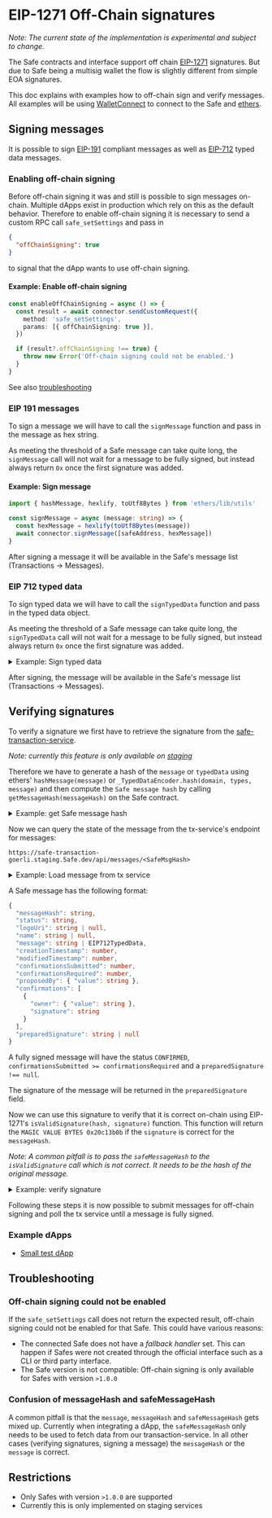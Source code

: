 # EIP-1271 Off-Chain signatures

_Note: The current state of the implementation is experimental and subject to change._

The Safe contracts and interface support off chain [EIP-1271](https://eips.ethereum.org/EIPS/eip-1271) signatures.
But due to Safe being a multisig wallet the flow is slightly different from simple EOA signatures.

This doc explains with examples how to off-chain sign and verify messages.
All examples will be using [WalletConnect](https://walletconnect.com/) to connect to the Safe and [ethers](https://ethers.io).

## Signing messages

It is possible to sign [EIP-191](https://eips.ethereum.org/EIPS/eip-712) compliant messages as well as [EIP-712](https://eips.ethereum.org/EIPS/eip-191) typed data messages.

### Enabling off-chain signing

Before off-chain signing it was and still is possible to sign messages on-chain. Multiple dApps exist in production which rely on this as the default behavior.
Therefore to enable off-chain signing it is necessary to send a custom RPC call `safe_setSettings` and pass in

```json
{
  "offChainSigning": true
}
```

to signal that the dApp wants to use off-chain signing.

#### Example: Enable off-chain signing

```ts
const enableOffChainSigning = async () => {
  const result = await connector.sendCustomRequest({
    method: 'safe_setSettings',
    params: [{ offChainSigning: true }],
  })

  if (result?.offChainSigning !== true) {
    throw new Error('Off-chain signing could not be enabled.')
  }
}
```

See also [troubleshooting](#off-chain-signing-could-not-be-enabled)

### EIP 191 messages

To sign a message we will have to call the `signMessage` function and pass in the message as hex string.

As meeting the threshold of a Safe message can take quite long, the `signMessage` call will not wait for a message to be fully signed, but instead always return `0x` once the first signature was added.

#### Example: Sign message

```ts
import { hashMessage, hexlify, toUtf8Bytes } from 'ethers/lib/utils'

const signMessage = async (message: string) => {
  const hexMessage = hexlify(toUtf8Bytes(message))
  await connector.signMessage([safeAddress, hexMessage])
}
```

After signing a message it will be available in the Safe's message list (Transactions -> Messages).

### EIP 712 typed data

To sign typed data we will have to call the `signTypedData` function and pass in the typed data object.

As meeting the threshold of a Safe message can take quite long, the `signTypedData` call will not wait for a message to be fully signed, but instead always return `0x` once the first signature was added.

<details>
<summary>
Example: Sign typed data
</summary>

```ts
const getExampleData = () => {
  return {
    types: {
      EIP712Domain: [
        { name: 'name', type: 'string' },
        { name: 'version', type: 'string' },
        { name: 'chainId', type: 'uint256' },
        { name: 'verifyingContract', type: 'address' },
      ],
      Example: [{ name: 'content', type: 'string' }],
    },
    primaryType: 'Example',
    domain: {
      name: 'EIP-1271 Example DApp',
      version: '1.0',
      chainId: 1,
      verifyingContract: '0x123..456',
    },
    message: {
      content: 'Hello World!',
    },
  }
}

const signTypedData = async () => {
  const typedData = getExampleData()
  await connector.signTypedData([safeAddress, JSON.stringify(typedData)])
}
```

</details>

After signing, the message will be available in the Safe's message list (Transactions -> Messages).

## Verifying signatures

To verify a signature we first have to retrieve the signature from the [safe-transaction-service](https://github.com/safe-global/safe-transaction-service).

_Note: currently this feature is only available on [staging](https://safe-transaction-goerli.staging.5afe.dev/)_

Therefore we have to generate a hash of the `message` or `typedData` using ethers' `hashMessage(message)` or `_TypedDataEncoder.hash(domain, types, message)` and then compute the `Safe message hash` by calling `getMessageHash(messageHash)` on the Safe contract.

<details>
<summary>
Example: get Safe message hash
</summary>

```ts
const getSafeInterface = () => {
  const SAFE_ABI = [
    'function getThreshold() public view returns (uint256)',
    'function getMessageHash(bytes memory message) public view returns (bytes32)',
    'function isValidSignature(bytes calldata _data, bytes calldata _signature) public view returns (bytes4)',
  ]

  return new Interface(SAFE_ABI)
}

const getSafeMessageHash = async (connector: WalletConnect, safeAddress: string, messageHash: string) => {
  // https://github.com/safe-global/safe-contracts/blob/main/contracts/handler/CompatibilityFallbackHandler.sol#L43
  const getMessageHash = getSafeInterface().encodeFunctionData('getMessageHash', [messageHash])

  return connector.sendCustomRequest({
    method: 'eth_call',
    params: [{ to: safeAddress, data: getMessageHash }],
  })
}
```

</details>

Now we can query the state of the message from the tx-service's endpoint for messages:

`https://safe-transaction-goerli.staging.5afe.dev/api/messages/<SafeMsgHash>`

<details>
<summary>
  Example: Load message from tx service
</summary>

```ts
const fetchMessage = async (safeMessageHash: string): Promise<TransactionServiceSafeMessage | undefined> => {
  const safeMessage = await fetch(
    `https://safe-transaction-goerli.staging.5afe.dev/api/v1/messages/${safeMessageHash}`,
    {
      headers: { 'Content-Type': 'application/json' },
    },
  ).then((res) => {
    if (!res.ok) {
      return Promise.reject('Invalid response when fetching SafeMessage')
    }
    return res.json() as Promise<TransactionServiceSafeMessage>
  })

  return safeMessage
}
```

</details>

A Safe message has the following format:

```ts
{
  "messageHash": string,
  "status": string,
  "logoUri": string | null,
  "name": string | null,
  "message": string | EIP712TypedData,
  "creationTimestamp": number,
  "modifiedTimestamp": number,
  "confirmationsSubmitted": number,
  "confirmationsRequired": number,
  "proposedBy": { "value": string },
  "confirmations": [
    {
      "owner": { "value": string },
      "signature": string
    }
  ],
  "preparedSignature": string | null
}
```

A fully signed message will have the status `CONFIRMED`, `confirmationsSubmitted >= confirmationsRequired` and a `preparedSignature !== null`.

The signature of the message will be returned in the `preparedSignature` field.

Now we can use this signature to verify that it is correct on-chain using EIP-1271's `isValidSignature(hash, signature)` function. This function will return the `MAGIC VALUE BYTES 0x20c13b0b` if the `signature` is correct for the `messageHash`.

_Note: A common pitfall is to pass the `safeMessageHash` to the `isValidSignature` call which is not correct. It needs to be the hash of the original message._

<details>
<summary>
Example: verify signature
</summary>

```ts
const MAGIC_VALUE_BYTES = '0x20c13b0b'

const isValidSignature = async (
  connector: WalletConnect,
  safeAddress: string,
  messageHash: string,
  signature: string,
) => {
  // https://github.com/safe-global/safe-contracts/blob/main/contracts/handler/CompatibilityFallbackHandler.sol#L28
  const isValidSignatureData = getSafeInterface().encodeFunctionData('isValidSignature', [messageHash, signature])

  const isValidSignature = (await connector.sendCustomRequest({
    method: 'eth_call',
    params: [{ to: safeAddress, data: isValidSignatureData }],
  })) as string

  return isValidSignature?.slice(0, 10).toLowerCase() === MAGIC_VALUE_BYTES
}
```

</details>

Following these steps it is now possible to submit messages for off-chain signing and poll the tx service until a message is fully signed.

### Example dApps

- [Small test dApp](https://github.com/5afe/eip-1271-dapp)

## Troubleshooting

### Off-chain signing could not be enabled

If the `safe_setSettings` call does not return the expected result, off-chain signing could not be enabled for that Safe. This could have various reasons:

- The connected Safe does not have a _fallback handler_ set. This can happen if Safes were not created through the official interface such as a CLI or third party interface.
- The Safe version is not compatible: Off-chain signing is only available for Safes with version `>1.0.0`

### Confusion of messageHash and safeMessageHash

A common pitfall is that the `message`, `messageHash` and `safeMessageHash` gets mixed up.
Currently when integrating a dApp, the `safeMessageHash` only needs to be used to fetch data from our transaction-service.
In all other cases (verifying signatures, signing a message) the `messageHash` or the `message` is correct.

## Restrictions

- Only Safes with version `>1.0.0` are supported
- Currently this is only implemented on staging services
